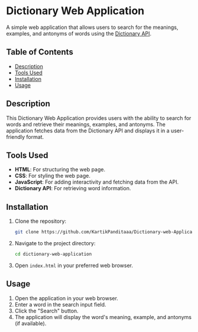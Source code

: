 # Dictionary Web Application

A simple web application that allows users to search for the meanings, examples, and antonyms of words using the [Dictionary API](https://dictionaryapi.dev/).

## Table of Contents

- [Description](#description)
- [Tools Used](#tools-used)
- [Installation](#installation)
- [Usage](#usage)

## Description

This Dictionary Web Application provides users with the ability to search for words and retrieve their meanings, examples, and antonyms. The application fetches data from the Dictionary API and displays it in a user-friendly format.

## Tools Used

- **HTML**: For structuring the web page.
- **CSS**: For styling the web page.
- **JavaScript**: For adding interactivity and fetching data from the API.
- **Dictionary API**: For retrieving word information.

## Installation

1. Clone the repository:
    ```bash
    git clone https://github.com/KartikPanditaaa/Dictionary-web-Application.git
    ```
2. Navigate to the project directory:
    ```bash
    cd dictionary-web-application
    ```
3. Open `index.html` in your preferred web browser.

## Usage

1. Open the application in your web browser.
2. Enter a word in the search input field.
3. Click the "Search" button.
4. The application will display the word's meaning, example, and antonyms (if available).
